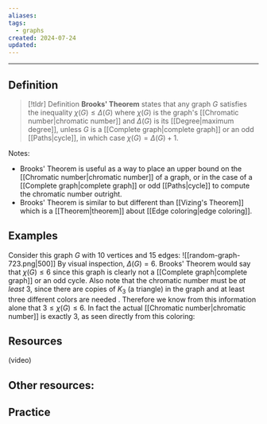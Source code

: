 ```yaml
---
aliases: 
tags:
  - graphs
created: 2024-07-24
updated:
---
```

---
## Definition 

> [!tldr] Definition
> **Brooks' Theorem** states that any graph $G$ satisfies the inequality $\chi(G) \leq \Delta(G)$ where $\chi(G)$ is the graph's [[Chromatic number|chromatic number]] and $\Delta(G)$ is its [[Degree|maximum degree]], unless $G$ is a [[Complete graph|complete graph]] or an odd [[Paths|cycle]], in which case $\chi(G) = \Delta(G) + 1$. 

Notes: 
- Brooks' Theorem is useful as a way to place an upper bound on the [[Chromatic number|chromatic number]] of a graph, or in the case of a [[Complete graph|complete graph]] or odd [[Paths|cycle]] to compute the chromatic number outright. 
- Brooks' Theorem is similar to but different than [[Vizing's Theorem]] which is a [[Theorem|theorem]] about [[Edge coloring|edge coloring]]. 

## Examples 

Consider this graph $G$ with 10 vertices and 15 edges: 
![[random-graph-723.png|500]]
By visual inspection, $\Delta(G) = 6$. Brooks' Theorem would say that $\chi(G) \leq 6$ since this graph is clearly not a [[Complete graph|complete graph]] or an odd cycle. Also note that the chromatic number must be *at least* 3, since there are copies of $K_3$ (a triangle) in the graph and at least three different colors are needed . Therefore we know from this information alone that $3 \leq \chi(G) \leq 6$. In fact the actual [[Chromatic number|chromatic number]] is exactly 3, as seen directly from this coloring: 


## Resources 

(video)

Other resources: 
- 

## Practice 
